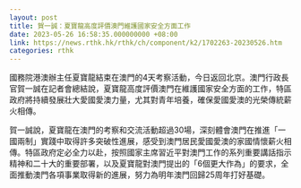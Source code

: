 ```yaml
---
layout: post
title: 賀一誠：夏寶龍高度評價澳門維護國家安全方面工作
date: 2023-05-26 16:58:35.000000000 +08:00
link: https://news.rthk.hk/rthk/ch/component/k2/1702263-20230526.htm
categories: rthk
---
```


國務院港澳辦主任夏寶龍結束在澳門的4天考察活動，今日返回北京。澳門行政長官賀一誠在記者會總結說，夏寶龍高度評價澳門在維護國家安全方面的工作，特區政府將持續發展壯大愛國愛澳力量，尤其對青年培養，確保愛國愛澳的光榮傳統薪火相傳。

賀一誠說，夏寶龍在澳門的考察和交流活動超過30場，深刻體會澳門在推進「一國兩制」實踐中取得許多突破性進展，感受到澳門居民愛國愛澳的家國情懷薪火相傳。特區政府定必全力以赴，按照國家主席習近平對澳門工作的系列重要講話指示精神和二十大的重要部署，以及夏寶龍對澳門提出的「6個更大作為」的要求，全面推動澳門各項事業取得新的進展，努力為明年澳門回歸25周年打好基礎。
